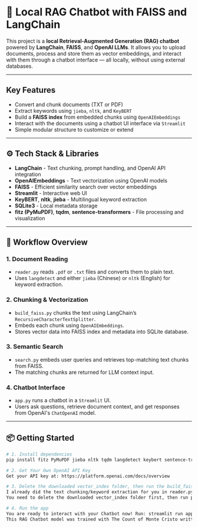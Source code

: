 # 🧠 Local RAG Chatbot with FAISS and LangChain

This project is a **local Retrieval-Augmented Generation (RAG) chatbot** powered by **LangChain**, **FAISS**, and **OpenAI LLMs**. 
It allows you to upload documents, process and store them as vector embeddings, and interact with them through a chatbot interface — all locally, without using external databases.

---

## Key Features

- Convert and chunk documents (TXT or PDF)
- Extract keywords using `jieba`, `nltk`, and `KeyBERT`
- Build a **FAISS index** from embedded chunks using `OpenAIEmbeddings`
- Interact with the documents using a chatbot UI interface via `Streamlit`
- Simple modular structure to customize or extend

---

## ⚙️ Tech Stack & Libraries

- **LangChain** - Text chunking, prompt handling, and OpenAI API integration  
- **OpenAIEmbeddings** - Text vectorization using OpenAI models  
- **FAISS** - Efficient similarity search over vector embeddings  
- **Streamlit** - Interactive web UI  
- **KeyBERT**, **nltk**, **jieba** - Multilingual keyword extraction  
- **SQLite3** - Local metadata storage  
- **fitz (PyMuPDF)**, **tqdm**, **sentence-transformers** - File processing and visualization

---

## 🧭 Workflow Overview

### 1. Document Reading
- `reader.py` reads `.pdf` or `.txt` files and converts them to plain text.
- Uses `langdetect` and either `jieba` (Chinese) or `nltk` (English) for keyword extraction.

### 2. Chunking & Vectorization
- `build_faiss.py` chunks the text using LangChain’s `RecursiveCharacterTextSplitter`.
- Embeds each chunk using `OpenAIEmbeddings`.
- Stores vector data into FAISS index and metadata into SQLite database.

### 3. Semantic Search
- `search.py` embeds user queries and retrieves top-matching text chunks from FAISS.
- The matching chunks are returned for LLM context input.

### 4. Chatbot Interface
- `app.py` runs a chatbot in a `Streamlit` UI.
- Users ask questions, retrieve document context, and get responses from OpenAI's `ChatOpenAI` model.

---

## 📦 Getting Started

```bash
# 1. Install dependencies
pip install fitz PyMuPDF jieba nltk tqdm langdetect keybert sentence-transformers langchain openai langchain-openai faiss-cpu streamlit

# 2. Get Your Own OpenAI API Key
Get your API key at: https://platform.openai.com/docs/overview

# 3. Delete the downloaded vector_index folder, then run the build_faiss.py
I already did the text chunking/keyword extraction for you in reader.py, so now you have a database in the folder db
You need to delete the downloaded vector_index folder first, then run python3 build_faiss.py in your terminal to embed the data in db into vectors, and you will get your own vector_index folder with two .faiss files

# 4. Run the app
You are ready to interact with your Chatbot now! Run: streamlit run app.py
This RAG Chatbot model was trained with The Count of Monte Cristo written by Alexandre Dumas. Feel free to ask your chatbot any questions related to the story, characters, or anything in this book!
